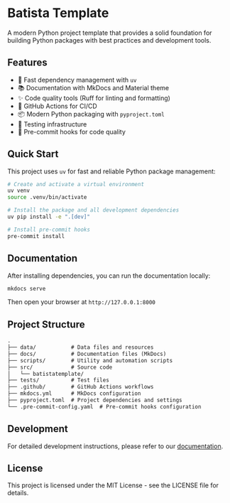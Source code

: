 # Batista Template

A modern Python project template that provides a solid foundation for building Python packages with best practices and development tools.

## Features

- 🚀 Fast dependency management with `uv`
- 📚 Documentation with MkDocs and Material theme
- ✨ Code quality tools (Ruff for linting and formatting)
- 🔄 GitHub Actions for CI/CD
- 📦 Modern Python packaging with `pyproject.toml`
- 🧪 Testing infrastructure
- 📝 Pre-commit hooks for code quality

## Quick Start

This project uses `uv` for fast and reliable Python package management:

```bash
# Create and activate a virtual environment
uv venv
source .venv/bin/activate

# Install the package and all development dependencies
uv pip install -e ".[dev]"

# Install pre-commit hooks
pre-commit install
```

## Documentation

After installing dependencies, you can run the documentation locally:

```bash
mkdocs serve
```

Then open your browser at `http://127.0.0.1:8000`

## Project Structure

```md
.
├── data/           # Data files and resources
├── docs/           # Documentation files (MkDocs)
├── scripts/        # Utility and automation scripts
├── src/            # Source code
│   └── batistatemplate/
├── tests/          # Test files
├── .github/        # GitHub Actions workflows
├── mkdocs.yml      # MkDocs configuration
├── pyproject.toml  # Project dependencies and settings
└── .pre-commit-config.yaml  # Pre-commit hooks configuration
```

## Development

For detailed development instructions, please refer to our [documentation](docs/index.md).

## License

This project is licensed under the MIT License - see the LICENSE file for details.
